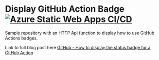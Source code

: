 # Display GitHub Action Badge [![Azure Static Web Apps CI/CD](https://github.com/elbruno/AzureApiBadge/actions/workflows/azure-static-web-apps-victorious-wave-00360790f.yml/badge.svg)](https://github.com/elbruno/AzureApiBadge/actions/workflows/azure-static-web-apps-victorious-wave-00360790f.yml)

Sample repository with an HTTP Api function to display how to use GitHub Actions badges.

Link to full blog post here [GitHub - How to display the status badge for a GitHub Action](https://elbruno.com/2022/07/04/github-how-to-display-the-status-badge-for-a-github-action-%f0%9f%9f%a2%f0%9f%94%b4/)